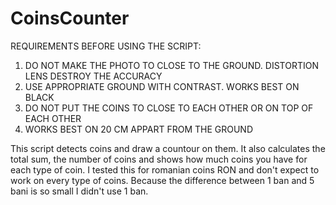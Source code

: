 # CoinsCounter

REQUIREMENTS BEFORE USING THE SCRIPT:
1. DO NOT MAKE THE PHOTO TO CLOSE TO THE GROUND. DISTORTION LENS DESTROY THE ACCURACY
2. USE APPROPRIATE GROUND WITH CONTRAST. WORKS BEST ON BLACK
3. DO NOT PUT THE COINS TO CLOSE TO EACH OTHER OR ON TOP OF EACH OTHER
4. WORKS BEST ON 20 CM APPART FROM THE GROUND

This script detects coins and draw a countour on them. It also calculates the total sum, the number of coins and shows how much coins you have for each type of coin.
I tested this for romanian coins RON and don't expect to work on every type of coins. Because the difference between 1 ban and 5 bani is so small I didn't use 1 ban. 
